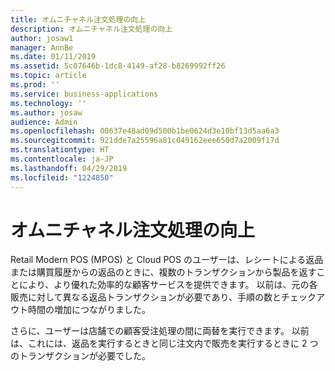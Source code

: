 ```yaml
---
title: オムニチャネル注文処理の向上
description: オムニチャネル注文処理の向上
author: josaw1
manager: AnnBe
ms.date: 01/11/2019
ms.assetid: 5c07646b-1dc8-4149-af28-b8269992ff26
ms.topic: article
ms.prod: ''
ms.service: business-applications
ms.technology: ''
ms.author: josaw
audience: Admin
ms.openlocfilehash: 00637e48ad09d500b1be0624d3e10bf13d5aa6a3
ms.sourcegitcommit: 921dde7a25596a81c049162eee650d7a2009f17d
ms.translationtype: HT
ms.contentlocale: ja-JP
ms.lasthandoff: 04/29/2019
ms.locfileid: "1224850"
---
```

#  <a name="improved-omni-channel-order-processing"></a>オムニチャネル注文処理の向上



Retail Modern POS (MPOS) と Cloud POS のユーザーは、レシートによる返品または購買履歴からの返品のときに、複数のトランザクションから製品を返すことにより、より優れた効率的な顧客サービスを提供できます。 以前は、元の各販売に対して異なる返品トランザクションが必要であり、手順の数とチェックアウト時間の増加につながりました。

さらに、ユーザーは店舗での顧客受注処理の間に両替を実行できます。 以前は、これには、返品を実行するときと同じ注文内で販売を実行するときに 2 つのトランザクションが必要でした。

